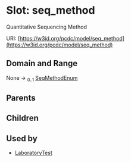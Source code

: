 
# Slot: seq_method


Quantitative Sequencing Method

URI: [https://w3id.org/pcdc/model/seq_method](https://w3id.org/pcdc/model/seq_method)


## Domain and Range

None &#8594;  <sub>0..1</sub> [SeqMethodEnum](SeqMethodEnum.md)

## Parents


## Children


## Used by

 * [LaboratoryTest](LaboratoryTest.md)
